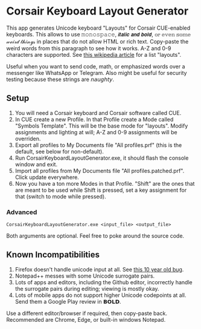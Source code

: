 # Corsair Keyboard Layout Generator
This app generates Unicode keyboard "Layouts" for Corsair CUE-enabled keyboards. This allows to use 𝚖𝚘𝚗𝚘𝚜𝚙𝚊𝚌𝚎, 𝙞𝙩𝙖𝙡𝙞𝙘 𝙖𝙣𝙙 𝙗𝙤𝙡𝙙, 𝕠𝕣 𝕖𝕧𝕖𝕟 𝕤𝕠𝕞𝕖 𝓌ℯ𝒾𝓇𝒹 𝓉𝒽𝒾𝓃ℊ𝓈 in places that do not allow HTML or rich text. Copy-paste the weird words from this paragraph to see how it works. A-Z and 0-9 characters are supported. See [this wikipedia article](https://en.wikipedia.org/wiki/Mathematical_Alphanumeric_Symbols#Latin_letters) for a list "layouts".

Useful when you want to send code, math, or emphasized words over a messenger like WhatsApp or Telegram. Also might be useful for security testing because these strings are 𝘯𝘢𝘶𝘨𝘩𝘵𝘺.

## Setup
1. You will need a Corsair keyboard and Corsair software called CUE.
2. In CUE create a new Profile. In that Profile create a Mode called "Symbols Template". This will be the base mode for "layouts". Modify assignments and lighting at will; A-Z and 0-9 assignments will be overriden.
3. Export all profiles to My Documents file "All profiles.prf" (this is the default, see below for non-default).
4. Run CorsairKeyboardLayoutGenerator.exe, it should flash the console window and exit.
5. Import all profiles from My Documents file "All profiles.patched.prf". Click update everywhere.
6. Now you have a ton more Modes in that Profile. "Shift" are the ones that are meant to be used while Shift is pressed, set a key assignment for that (switch to mode while pressed).

### Advanced
  `CorsairKeyboardLayoutGenerator.exe <input_file> <output_file>`
  
Both arguments are optional. Feel free to poke around the source code.

## Known Incompatibilities
1. Firefox doesn't handle unicode input at all. See [this 10 year old bug](https://bugzilla.mozilla.org/show_bug.cgi?id=337252).
2. Notepad++ messes with some Unicode surrogate pairs.
3. Lots of apps and editors, including the Github editor, incorrectly handle the surrogate pairs during editing; viewing is mostly okay.
4. Lots of mobile apps do not support higher Unicode codepoints at all. Send them a Google Play review in 𝗕𝗢𝗟𝗗.

Use a different editor/browser if required, then copy-paste back. Recommended are Chrome, Edge, or built-in windows Notepad.
